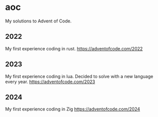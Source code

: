 # aoc
My solutions to Advent of Code.

## 2022
My first experience coding in rust.
https://adventofcode.com/2022

## 2023
My first experience coding in lua.
Decided to solve with a new language every year.
https://adventofcode.com/2023

## 2024
My first experience coding in Zig
https://adventofcode.com/2024
